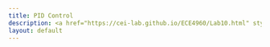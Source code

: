 ```yaml
---
title: PID Control
description: <a href="https://cei-lab.github.io/ECE4960/Lab10.html" style="color:#FFCC00;">Lab 10</a>
layout: default
---
```

